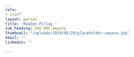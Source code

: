 ```yaml
---
role:
- staff
layout: person
title: 'Reuben Pillay '
sub_heading: IAU NOC Deputy
thumbnail: "/uploads/2019/05/29/placeholder-square.jpg"
email: ''
linkedin: ''

---
```


